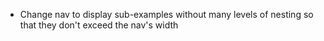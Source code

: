 - Change nav to display sub-examples without many levels of nesting so that they don't exceed the nav's width